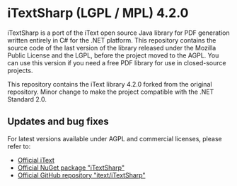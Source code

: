 iTextSharp (LGPL / MPL) 4.2.0
=============================

iTextSharp is a port of the iText open source Java library for PDF generation written entirely in C# for the .NET platform. This repository contains the source code of the last version of the library released under the Mozilla Public License and the LGPL, before the project moved to the AGPL. You can use this version if you need a free PDF library for use in closed-source projects.

This repository contains the iText library 4.2.0 forked from the original repository. Minor change to make the project compatible with the .NET Standard 2.0.


Updates and bug fixes
---------------------

For latest versions available under AGPL and commercial licenses, please refer to:

- [Official iText](http://itextpdf.com/)
- [Official NuGet package "iTextSharp"](https://www.nuget.org/packages/iTextSharp/)
- [Official GitHub repository "itext/iTextSharp"](https://github.com/itext/itextsharp)